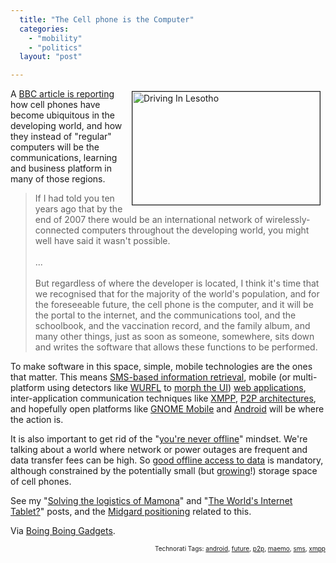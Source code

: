 ```yaml
---
  title: "The Cell phone is the Computer"
  categories: 
    - "mobility"
    - "politics"
  layout: "post"

---
```

<img src="http://bergie.iki.fi/midcom-serveattachmentguid-fa453c2ec6ba11dc8cc6630ca633865d865d/driving_in_lesotho.jpg" height="181" width="300" border="1" align="right" hspace="8" vspace="4" alt="Driving In Lesotho" />
A <a href="http://news.bbc.co.uk/2/hi/technology/7106998.stm">BBC article is reporting</a> how cell phones have become ubiquitous in the developing world, and how they instead of &quot;regular&quot; computers will be the communications, learning and business platform in many of those regions.
<blockquote>If I had told you ten years ago that by the end of 2007 there would be an international network of wirelessly-connected computers throughout the developing world, you might well have said it wasn't possible.
<br /><br />
...
<br /><br />
But regardless of where the developer is located, I think it's time that we recognised that for the majority of the world's population, and for the foreseeable future, the cell phone is the computer, and it will be the portal to the internet, and the communications tool, and the schoolbook, and the vaccination record, and the family album, and many other things, just as soon as someone, somewhere, sits down and writes the software that allows these functions to be performed.</blockquote>To make software in this space, simple, mobile technologies are the ones that matter. This means <a href="http://www.kannel.org/">SMS-based information retrieval</a>, mobile (or multi-platform using detectors like <a href="http://en.wikipedia.org/wiki/Wurfl">WURFL</a> to <a href="http://www.tera-wurfl.com/">morph the UI</a>) <a href="http://en.wikipedia.org/wiki/Mobile_web">web applications</a>, inter-application communication techniques like <a href="http://www.xmpp.org/">XMPP</a>, <a href="http://bergie.iki.fi/blog/first-look-at-digital-business-ecosystem.html">P2P architectures</a>, and hopefully open platforms like <a href="http://www.gnome.org/mobile/">GNOME Mobile</a> and <a href="http://code.google.com/android/">Android</a> will be where the action is.

It is also important to get rid of the &quot;<a href="http://www.37signals.com/svn/posts/347-youre-not-on-a-fucking-plane-and-if-you-are-it-doesnt-matter">you're never offline</a>&quot; mindset. We're talking about a world where network or power outages are frequent and data transfer fees can be high. So <a href="http://bergie.iki.fi/blog/the_old_offline_vs-online_debate.html">good offline access to data</a> is mandatory, although constrained by the potentially small (but <a href="http://www.steves-digicams.com/high-capacity_storage.html">growing</a>!) storage space of cell phones.

See my &quot;<a href="http://bergie.iki.fi/blog/solving-logistics-of-mamona.html">Solving the logistics of Mamona</a>&quot; and &quot;<a href="http://bergie.iki.fi/blog/the_world-s_internet_tablet.html">The World's Internet Tablet?</a>&quot; posts, and the <a href="http://bergie.iki.fi/blog/second-day-of-nonprofit-technology-conference.html#c3b174674ac219dc5e997c16c099e8ea">Midgard positioning</a> related to this.

Via <a href="http://gadgets.boingboing.net/2008/01/17/africa-has-computers.html">Boing Boing Gadgets</a>.

<p style="text-align:right;font-size:10px;">Technorati Tags: <a href="http://www.technorati.com/tag/android">android</a>, <a href="http://www.technorati.com/tag/future">future</a>, <a href="http://www.technorati.com/tag/p2p">p2p</a>, <a href="http://www.technorati.com/tag/maemo">maemo</a>, <a href="http://www.technorati.com/tag/sms">sms</a>, <a href="http://www.technorati.com/tag/xmpp">xmpp</a></p>